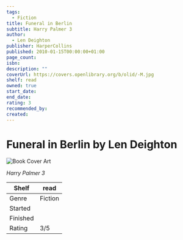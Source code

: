 ```yaml
---
tags:
  - Fiction
title: Funeral in Berlin
subtitle: Harry Palmer 3
author:
  - Len Deighton
publisher: HarperCollins
published: 2010-01-15T00:00:00+01:00
page_count:
isbn:
description: ""
coverUrl: https://covers.openlibrary.org/b/olid/-M.jpg
shelf: read
owned: true
start_date:
end_date:
rating: 3
recommended_by:
created:
---
```


# Funeral in Berlin by Len Deighton

![Book Cover Art](https://covers.openlibrary.org/b/olid/-M.jpg)

_Harry Palmer 3_

| Shelf | read |
| --- | --- |
| Genre | Fiction |
| Started |  |
| Finished |  |
| Rating | 3/5 |

